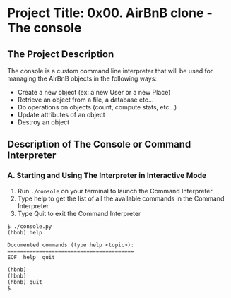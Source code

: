 
# **Project Title: 0x00. AirBnB clone - The console**

## **The Project Description**

The console is a custom command line interpreter that will be used for managing the AirBnB objects in the following ways:

* Create a new object (ex: a new User or a new Place)
* Retrieve an object from a file, a database etc…
* Do operations on objects (count, compute stats, etc…)
* Update attributes of an object
* Destroy an object

## **Description of The Console or Command Interpreter**

### **A. Starting and Using The Interpreter in Interactive Mode**

1. Run `./console` on your terminal to launch the Command Interpreter
2. Type help to get the list of all the available commands in the Command Interpreter
3. Type Quit to exit the Command Interpreter

```
$ ./console.py
(hbnb) help

Documented commands (type help <topic>):
========================================
EOF  help  quit

(hbnb) 
(hbnb) 
(hbnb) quit
$
```
